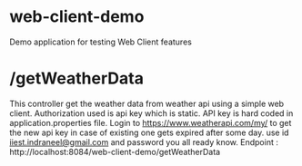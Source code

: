 # web-client-demo
Demo application for testing Web Client features

# /getWeatherData
This controller get the weather data from weather api using a simple web client.
Authorization used is api key which is static.
API key is hard coded in application.properties file.
Login to https://www.weatherapi.com/my/ to get the new api key in case of existing one gets expired after some day.
use id iiest.indraneel@gmail.com and password you all ready know.
Endpoint : http://localhost:8084/web-client-demo/getWeatherData
